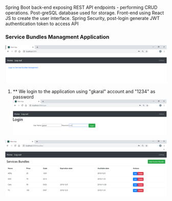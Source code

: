 Spring Boot back-end exposing REST API endpoints - performing CRUD operations. Post-greSQL database used for storage. Front-end using React JS to create the user interface. Spring Security, post-login generate JWT authentication token to access API

### Service Bundles Managment Application 

![App Screenshot](Screenshots/Untitled.png)


1. ** We login to the application using "gkaral" account and "1234" as password
![App Screenshot](Screenshots/Untitledlogin.png)



![App Screenshot](Screenshots/UntitledloginLIST.png)
